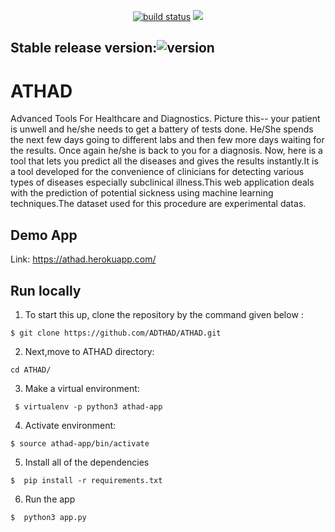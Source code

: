 <p align="center">
	<a href="https://circleci.com/gh/badges/shields/tree/master">
        <img src="https://img.shields.io/circleci/project/github/badges/shields/master" alt="build status"></a>
    <a href="https://github.com/badges/shields/graphs/contributors" alt="Contributors" value=3>
        <img src="https://img.shields.io/github/contributors/badges/shields" /></a>
</p>

## Stable release version:![version](https://img.shields.io/badge/version-1.2-blue)

# ATHAD
Advanced Tools For Healthcare and Diagnostics.
Picture this-- your patient is unwell and he/she needs to get a  battery of tests done. He/She spends the next few days going to different labs and then few more days waiting for the results. Once again he/she is back to you for a diagnosis. Now, here is a tool that lets you predict all the diseases and gives the results instantly.It is a tool developed for the convenience of clinicians for detecting various types of diseases especially subclinical illness.This web application deals with the prediction of potential sickness using machine learning techniques.The dataset used for this procedure are experimental datas.

## Demo App
Link: https://athad.herokuapp.com/ 

## Run locally

1. To start this up, clone the repository by the command given below :

```
$ git clone https://github.com/ADTHAD/ATHAD.git
```
2. Next,move to ATHAD directory:
```
cd ATHAD/
```
3. Make a virtual environment:
```
 $ virtualenv -p python3 athad-app
```
4. Activate environment:

```
$ source athad-app/bin/activate
```
5. Install all of the dependencies

```
$  pip install -r requirements.txt
```
6. Run the app

```
$  python3 app.py
```
